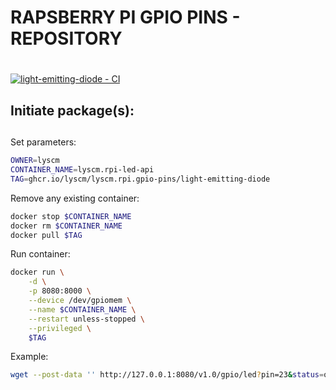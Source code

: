 # RAPSBERRY PI GPIO PINS - REPOSITORY <h1> 

[![light-emitting-diode - CI](https://github.com/lyscm/lyscm.rpi.gpio-pins/actions/workflows/light-emitting-diode.yml/badge.svg?branch=master)](https://github.com/lyscm/lyscm.rpi.gpio-pins/actions/workflows/light-emitting-diode.yml)

## Initiate package(s): <h2> 

Set parameters:

```bash
OWNER=lyscm
CONTAINER_NAME=lyscm.rpi-led-api
TAG=ghcr.io/lyscm/lyscm.rpi.gpio-pins/light-emitting-diode
```
Remove any existing container:

```bash
docker stop $CONTAINER_NAME
docker rm $CONTAINER_NAME
docker pull $TAG
```

Run container:

```bash
docker run \
    -d \
    -p 8080:8000 \
    --device /dev/gpiomem \
    --name $CONTAINER_NAME \
    --restart unless-stopped \
    --privileged \
    $TAG
```

Example:

```bash
wget --post-data '' http://127.0.0.1:8080/v1.0/gpio/led?pin=23&status=on
```